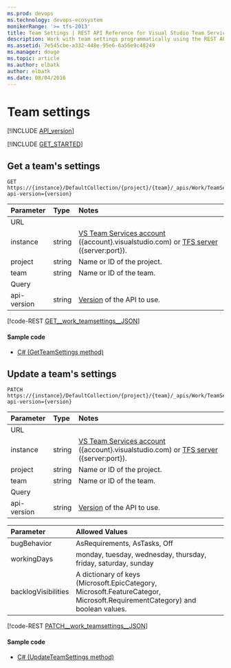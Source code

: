 ```yaml
---
ms.prod: devops
ms.technology: devops-ecosystem
monikerRange: '>= tfs-2013'
title: Team Settings | REST API Reference for Visual Studio Team Services and Team Foundation Server
description: Work with team settings programmatically using the REST APIs for Visual Studio Team Services and Team Foundation Server.
ms.assetid: 7e545cbe-a332-448e-95e6-6a56e9c48249
ms.manager: douge
ms.topic: article
ms.author: elbatk
author: elbatk
ms.date: 08/04/2016
---
```


# Team settings
[!INCLUDE [API_version](../_data/version2-preview1.md)]

[!INCLUDE [GET_STARTED](../_data/get-started.md)]

## Get a team's settings
<a id="GetTeamSettings"></a>

```
GET https://{instance}/DefaultCollection/{project}/{team}/_apis/Work/TeamSettings?api-version={version}
```

| Parameter  | Type     | Notes
|:-----------|:---------|:----------------------------------------------------------------------------------------------------------------------------
| URL
| instance   | string   | [VS Team Services account](/azure/devops/integrate/get-started/rest/basics) ({account}.visualstudio.com) or [TFS server](/azure/devops/integrate/get-started/rest/basics) ({server:port}).
| project    | string   | Name or ID of the project.
| team       | string   | Name or ID of the team.
| Query
| api-version | string  | [Version](../../concepts/rest-api-versioning.md) of the API to use.

[!code-REST [GET__work_teamsettings__JSON](./_data/teamsettings/GET__work_teamsettings.json)]

#### Sample code

* [C# (GetTeamSettings method)](https://github.com/Microsoft/vsts-dotnet-samples/blob/master/ClientLibrary/Snippets/Microsoft.TeamServices.Samples.Client/Work/TeamSettingsSample.cs#L15)

## Update a team's settings
<a id="SetTeamSettings"></a>

```no-highlight
PATCH https://{instance}/DefaultCollection/{project}/{team}/_apis/Work/TeamSettings?api-version={version}
```

| Parameter  | Type     | Notes
|:-----------|:---------|:----------------------------------------------------------------------------------------------------------------------------
| URL
| instance   | string   | [VS Team Services account](/azure/devops/integrate/get-started/rest/basics) ({account}.visualstudio.com) or [TFS server](/azure/devops/integrate/get-started/rest/basics) ({server:port}).
| project    | string   | Name or ID of the project.
| team       | string   | Name or ID of the team.
| Query
| api-version | string  | [Version](../../concepts/rest-api-versioning.md) of the API to use.

| Parameter  	| Allowed Values
|:-----------	|:---------
| bugBehavior	| AsRequirements, AsTasks, Off
| workingDays   | monday, tuesday, wednesday, thursday, friday, saturday, sunday
| backlogVisibilities | A dictionary of keys (Microsoft.EpicCategory, Microsoft.FeatureCategor, Microsoft.RequirementCategory) and boolean values.

[!code-REST [PATCH__work_teamsettings__JSON](./_data/teamsettings/PATCH__work_teamsettings.json)]

#### Sample code

* [C# (UpdateTeamSettings method)](https://github.com/Microsoft/vsts-dotnet-samples/blob/master/ClientLibrary/Snippets/Microsoft.TeamServices.Samples.Client/Work/TeamSettingsSample.cs#L34)